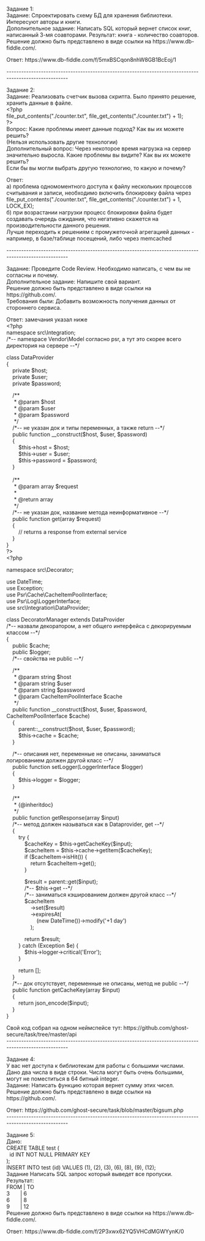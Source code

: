 <p>Задание 1:&nbsp;<br />
Задание: Спроектировать схему БД для хранения библиотеки. Интересуют авторы и книги.<br />
Дополнительное задание: Написать SQL который вернет список книг, написанный 3-мя соавторами. Результат: книга - количество соавторов.<br />
Решение должно быть представлено в виде ссылки на https://www.db-fiddle.com/.</p>

<p>Ответ: https://www.db-fiddle.com/f/5mxBSCqon8nhW8GB1BcEoj/1</p>

<p>-------------------------------------------------------------------------------------------------------</p>

<p>Задание 2:<br />
Задание: Реализовать счетчик вызова скрипта. Было принято решение, хранить данные в файле.<br />
&lt;?php&nbsp;<br />
file_put_contents(&quot;./counter.txt&quot;, file_get_contents(&quot;./counter.txt&quot;) + 1);<br />
?&gt;<br />
Вопрос: Какие проблемы имеет данные подход? Как вы их можете решить?&nbsp;<br />
(Нельзя использовать другие технологии)<br />
Дополнительный вопрос: Через некоторое время нагрузка на сервер значительно выросла. Какие проблемы вы видите? Как вы их можете решить?&nbsp;<br />
Если бы вы могли выбрать другую технологию, то какую и почему?</p>

<p>Ответ:&nbsp;<br />
а) проблема одномоментного доступа к файлу нескольких процессов считывания и записи, необходимо включить блокировку файла через&nbsp;<br />
file_put_contents(&quot;./counter.txt&quot;, file_get_contents(&quot;./counter.txt&quot;) + 1, LOCK_EX);<br />
б) при возрастании нагрузки процесс блокировки файла будет создавать очередь ожидания, что негативно скажется на производительности данного решения.<br />
Лучше переходить к решениям с промужеточной агрегацией данных - например, в базе/таблице посещений, либо через memcached</p>

<p>-------------------------------------------------------------------------------------------------------</p>

<p>Задание: Проведите Code Review. Необходимо написать, с чем вы не согласны и почему.<br />
Дополнительное задание: Напишите свой вариант.&nbsp;<br />
Решение должно быть представлено в виде ссылки на https://github.com/.<br />
Требования были: Добавить возможность получения данных от стороннего сервиса.&nbsp;</p>

<p>Ответ: замечания указал ниже<br />
&lt;?php<br />
namespace src\Integration;&nbsp;<br />
/*-- namespace Vendor\Model согласно psr, а тут это скорее всего директория на сервере --*/</p>

<p>class DataProvider<br />
{<br />
&nbsp; &nbsp; private $host;&nbsp;<br />
&nbsp; &nbsp; private $user;<br />
&nbsp; &nbsp; private $password;</p>

<p>&nbsp; &nbsp; /**<br />
&nbsp; &nbsp; &nbsp;* @param $host<br />
&nbsp; &nbsp; &nbsp;* @param $user<br />
&nbsp; &nbsp; &nbsp;* @param $password<br />
&nbsp; &nbsp; &nbsp;*/<br />
&nbsp; &nbsp; /*-- не указан док и типы переменных, а также return --*/<br />
&nbsp; &nbsp; public function __construct($host, $user, $password)<br />
&nbsp; &nbsp; {<br />
&nbsp; &nbsp; &nbsp; &nbsp; $this-&gt;host = $host;<br />
&nbsp; &nbsp; &nbsp; &nbsp; $this-&gt;user = $user;<br />
&nbsp; &nbsp; &nbsp; &nbsp; $this-&gt;password = $password;<br />
&nbsp; &nbsp; }<br />
&nbsp; &nbsp;&nbsp;<br />
&nbsp; &nbsp; /**<br />
&nbsp; &nbsp; &nbsp;* @param array $request<br />
&nbsp; &nbsp; &nbsp;*<br />
&nbsp; &nbsp; &nbsp;* @return array<br />
&nbsp; &nbsp; &nbsp;*/<br />
&nbsp; &nbsp; /*-- не указан док, название метода неинформативное --*/<br />
&nbsp; &nbsp; public function get(array $request)<br />
&nbsp; &nbsp; {<br />
&nbsp; &nbsp; &nbsp; &nbsp; // returns a response from external service<br />
&nbsp; &nbsp; }<br />
}<br />
?&gt;<br />
&lt;?php</p>

<p>namespace src\Decorator;</p>

<p>use DateTime;<br />
use Exception;<br />
use Psr\Cache\CacheItemPoolInterface;<br />
use Psr\Log\LoggerInterface;<br />
use src\Integration\DataProvider;</p>

<p>class DecoratorManager extends DataProvider<br />
/*-- назвали декоратором, а нет общего интерфейса с декорируемым классом --*/<br />
{<br />
&nbsp; &nbsp; public $cache;<br />
&nbsp; &nbsp; public $logger;<br />
&nbsp; &nbsp; /*-- свойства не public --*/</p>

<p>&nbsp; &nbsp; /**<br />
&nbsp; &nbsp; &nbsp;* @param string $host<br />
&nbsp; &nbsp; &nbsp;* @param string $user<br />
&nbsp; &nbsp; &nbsp;* @param string $password<br />
&nbsp; &nbsp; &nbsp;* @param CacheItemPoolInterface $cache<br />
&nbsp; &nbsp; &nbsp;*/<br />
&nbsp; &nbsp; public function __construct($host, $user, $password, CacheItemPoolInterface $cache)<br />
&nbsp; &nbsp; {<br />
&nbsp; &nbsp; &nbsp; &nbsp; parent::__construct($host, $user, $password);<br />
&nbsp; &nbsp; &nbsp; &nbsp; $this-&gt;cache = $cache;<br />
&nbsp; &nbsp; }</p>

<p>&nbsp; &nbsp; /*-- описания нет, переменные не описаны, заниматься логированием должен другой класс --*/<br />
&nbsp; &nbsp; public function setLogger(LoggerInterface $logger)<br />
&nbsp; &nbsp; {<br />
&nbsp; &nbsp; &nbsp; &nbsp; $this-&gt;logger = $logger;<br />
&nbsp; &nbsp; }</p>

<p>&nbsp; &nbsp; /**<br />
&nbsp; &nbsp; &nbsp;* {@inheritdoc}<br />
&nbsp; &nbsp; &nbsp;*/<br />
&nbsp; &nbsp; public function getResponse(array $input)<br />
&nbsp; &nbsp; /*-- метод должен называться как в Dataprovider, get --*/<br />
&nbsp; &nbsp; {<br />
&nbsp; &nbsp; &nbsp; &nbsp; try {<br />
&nbsp; &nbsp; &nbsp; &nbsp; &nbsp; &nbsp; $cacheKey = $this-&gt;getCacheKey($input);<br />
&nbsp; &nbsp; &nbsp; &nbsp; &nbsp; &nbsp; $cacheItem = $this-&gt;cache-&gt;getItem($cacheKey);<br />
&nbsp; &nbsp; &nbsp; &nbsp; &nbsp; &nbsp; if ($cacheItem-&gt;isHit()) {<br />
&nbsp; &nbsp; &nbsp; &nbsp; &nbsp; &nbsp; &nbsp; &nbsp; return $cacheItem-&gt;get();<br />
&nbsp; &nbsp; &nbsp; &nbsp; &nbsp; &nbsp; }</p>

<p>&nbsp; &nbsp; &nbsp; &nbsp; &nbsp; &nbsp; $result = parent::get($input);&nbsp;<br />
&nbsp; &nbsp; &nbsp; &nbsp; &nbsp; &nbsp; /*-- $this-&gt;get --*/<br />
&nbsp; &nbsp; &nbsp; &nbsp; &nbsp; &nbsp; /*-- заниматься кэшированием должен другой класс --*/<br />
&nbsp; &nbsp; &nbsp; &nbsp; &nbsp; &nbsp; $cacheItem<br />
&nbsp; &nbsp; &nbsp; &nbsp; &nbsp; &nbsp; &nbsp; &nbsp; -&gt;set($result)<br />
&nbsp; &nbsp; &nbsp; &nbsp; &nbsp; &nbsp; &nbsp; &nbsp; -&gt;expiresAt(<br />
&nbsp; &nbsp; &nbsp; &nbsp; &nbsp; &nbsp; &nbsp; &nbsp; &nbsp; &nbsp; (new DateTime())-&gt;modify(&#39;+1 day&#39;)<br />
&nbsp; &nbsp; &nbsp; &nbsp; &nbsp; &nbsp; &nbsp; &nbsp; );</p>

<p>&nbsp; &nbsp; &nbsp; &nbsp; &nbsp; &nbsp; return $result;<br />
&nbsp; &nbsp; &nbsp; &nbsp; } catch (Exception $e) {<br />
&nbsp; &nbsp; &nbsp; &nbsp; &nbsp; &nbsp; $this-&gt;logger-&gt;critical(&#39;Error&#39;);<br />
&nbsp; &nbsp; &nbsp; &nbsp; }</p>

<p>&nbsp; &nbsp; &nbsp; &nbsp; return [];<br />
&nbsp; &nbsp; }<br />
&nbsp; &nbsp; /*-- док отсутствует, переменные не описаны, метод не public --*/<br />
&nbsp; &nbsp; public function getCacheKey(array $input)<br />
&nbsp; &nbsp; {<br />
&nbsp; &nbsp; &nbsp; &nbsp; return json_encode($input);<br />
&nbsp; &nbsp; }<br />
}</p>

<p></p>

<p>Свой код собрал на одном неймспейсе тут: https://github.com/ghost-secure/task/tree/master/api<br />
-------------------------------------------------------------------------------------------------------</p>

<p>Задание 4:<br />
У вас нет доступа к библиотекам для работы с большими числами. Дано два числа в виде строки. Числа могут быть очень большими, могут не поместиться в 64 битный integer.<br />
Задание: Написать функцию которая вернет сумму этих чисел.&nbsp;<br />
Решение должно быть представлено в виде ссылки на https://github.com/.</p>

<p>Ответ: https://github.com/ghost-secure/task/blob/master/bigsum.php<br />
-------------------------------------------------------------------------------------------------------</p>

<p>Задание 5:<br />
Дано:<br />
CREATE TABLE test (<br />
&nbsp; id INT NOT NULL PRIMARY KEY<br />
);<br />
INSERT INTO test (id) VALUES (1), (2), (3), (6), (8), (9), (12);<br />
Задание Написать SQL запрос который выведет все пропуски.<br />
Результат:<br />
FROM | TO<br />
3&nbsp; &nbsp; &nbsp; &nbsp;| 6<br />
6&nbsp; &nbsp; &nbsp; &nbsp;| 8<br />
9&nbsp; &nbsp; &nbsp; &nbsp;| 12<br />
Решение должно быть представлено в виде ссылки на https://www.db-fiddle.com/.</p>

<p>Ответ: https://www.db-fiddle.com/f/2P3xwx62YQ5VHCdMGWYynK/0</p>
